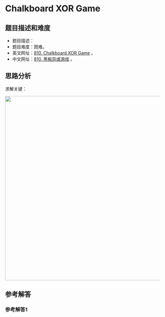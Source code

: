 # Chalkboard XOR Game

## 题目描述和难度
+ 题目描述：
+ 题目难度：困难。
+ 英文网址：[810. Chalkboard XOR Game](https://leetcode.com/problems/chalkboard-xor-game/description/)  。
+ 中文网址：[810. 黑板异或游戏](https://leetcode-cn.com/problems/chalkboard-xor-game/description/)  。
## 思路分析
求解关键：

<img src="https://liweiwei1419.github.io/images/leetcode-solution/" width="600">

## 参考解答
### 参考解答1

```java

```